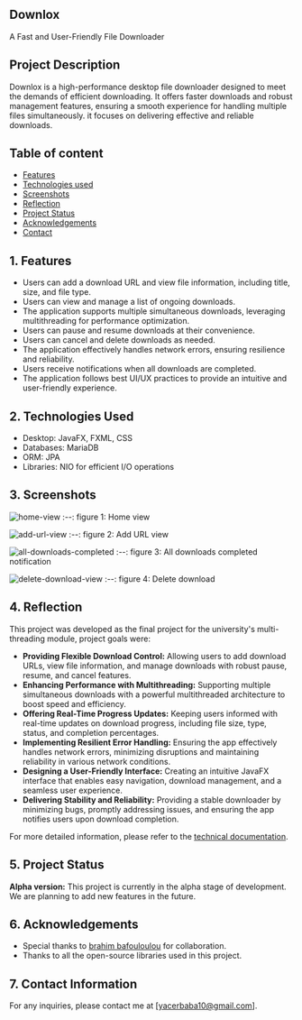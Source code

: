 ## Downlox

A Fast and User-Friendly File Downloader

## Project Description

Downlox is a high-performance desktop file downloader designed to meet the demands of efficient downloading. It offers faster downloads and robust management features, ensuring a smooth experience for handling multiple files simultaneously. it focuses on delivering effective and reliable downloads.

## Table of content
- [Features](#1-features)
- [Technologies used](#2-technologies-used)
- [Screenshots](#3-screenshots)
- [Reflection](#4-reflection)
- [Project Status](#5-project-status)
- [Acknowledgements](#6-acknowledgements)
- [Contact](#7-contact-information)
## 1. Features

- Users can add a download URL and view file information, including title, size, and file type.
- Users can view and manage a list of ongoing downloads.
- The application supports multiple simultaneous downloads, leveraging multithreading for
  performance optimization.
- Users can pause and resume downloads at their convenience.
- Users can cancel and delete downloads as needed.
- The application effectively handles network errors, ensuring resilience and reliability.
- Users receive notifications when all downloads are completed.
- The application follows best UI/UX practices to provide an intuitive and user-friendly experience.

## 2. Technologies Used

- Desktop: JavaFX, FXML, CSS
- Databases: MariaDB
- ORM: JPA
- Libraries: NIO for efficient I/O operations

## 3. Screenshots
![home-view](https://drive.usercontent.google.com/download?id=15Bd5kqoUszusK75pLWYBaWLltMwtH6_j)
:--:
figure 1: Home view

![add-url-view](https://drive.usercontent.google.com/download?id=18m_5RBv0TKa-dc56nhD2iFsDMH7xDDbZ)
:--:
figure 2: Add URL view


![all-downloads-completed](https://drive.usercontent.google.com/download?id=1qoganDBLUTNdv5QbP6K_s_avTJkPoJzI)
:--:
figure 3: All downloads completed notification


![delete-download-view](https://drive.usercontent.google.com/download?id=1XK_gYahHcEwvxPcpPe4Qa5d_OPQNBIVC)
:--:
figure 4: Delete download
## 4. Reflection

This project was developed as the final project for the university's multi-threading module,  project goals were:

- **Providing Flexible Download Control:** Allowing users to add download URLs, view file information, and manage downloads with robust pause, resume, and cancel features.
- **Enhancing Performance with Multithreading:** Supporting multiple simultaneous downloads with a powerful multithreaded architecture to boost speed and efficiency.
- **Offering Real-Time Progress Updates:** Keeping users informed with real-time updates on download progress, including file size, type, status, and completion percentages.
- **Implementing Resilient Error Handling:** Ensuring the app effectively handles network errors, minimizing disruptions and maintaining reliability in various network conditions.
- **Designing a User-Friendly Interface:** Creating an intuitive JavaFX interface that enables easy navigation, download management, and a seamless user experience.
- **Delivering Stability and Reliability:** Providing a stable downloader by minimizing bugs, promptly addressing issues, and ensuring the app notifies users upon download completion.

For more detailed information, please refer to the [technical documentation](https://drive.google.com/file/d/1sI87FBi3MYiO8ZKAucMWijHcSoZA3UH1/view?usp=sharing).

## 5. Project Status

**Alpha version:** This project is currently in the alpha stage of development. We are planning to add new features in the future.

## 6. Acknowledgements

- Special thanks to [brahim bafouloulou](https://github.com/brahimbafou) for collaboration.
- Thanks to all the open-source libraries used in this project.


## 7. Contact Information

For any inquiries, please contact me at [[yacerbaba10@gmail.com](mailto:yacerbaba10@gmail.com)].